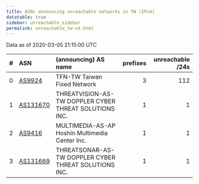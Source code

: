 ```yaml
---
title: ASNs announcing unreachable networks in TW (IPv4)
datatable: true
sidebar: unreachable_sidebar
permalink: unreachable_tw-v4.html
---
```


Data as of 2020-03-05 21:15:00 UTC


<div class="datatable-begin"></div>

|   # | ASN                                      | (announcing) AS name                                   |   prefixes |   unreachable /24s |
|----:|:-----------------------------------------|:-------------------------------------------------------|-----------:|-------------------:|
|   0 | [AS9924](unreachable_AS9924-v4.html)     | TFN-TW Taiwan Fixed Network                            |          3 |                112 |
|   1 | [AS131670](unreachable_AS131670-v4.html) | THREATVISION-AS-TW DOPPLER CYBER THREAT SOLUTIONS INC. |          1 |                  1 |
|   2 | [AS9416](unreachable_AS9416-v4.html)     | MULTIMEDIA-AS-AP Hoshin Multimedia Center Inc.         |          1 |                  1 |
|   3 | [AS131669](unreachable_AS131669-v4.html) | THREATSONAR-AS-TW DOPPLER CYBER THREAT SOLUTIONS INC.  |          1 |                  1 |

<div class="datatable-end"></div>